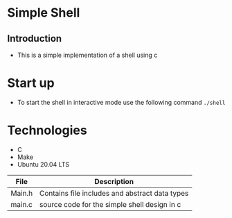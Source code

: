 # Simple Shell
## Introduction
- This is a simple implementation of a shell using c

# Start up
- To start the shell in interactive mode use the following command `./shell`

# Technologies
* C
* Make
* Ubuntu 20.04 LTS

| File | Description |
| ---- | ----------- |
| Main.h | Contains file includes and abstract data types |
| main.c | source code for the simple shell design in c|
